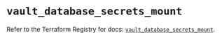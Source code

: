 # `vault_database_secrets_mount`

Refer to the Terraform Registry for docs: [`vault_database_secrets_mount`](https://registry.terraform.io/providers/hashicorp/vault/4.8.0/docs/resources/database_secrets_mount).
